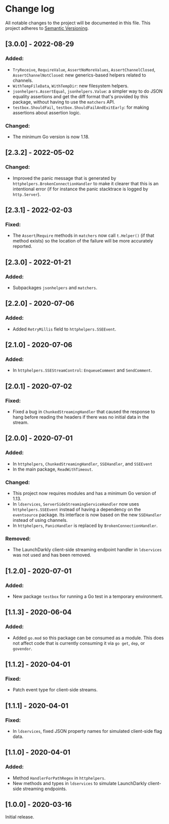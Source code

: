 # Change log

All notable changes to the project will be documented in this file. This project adheres to [Semantic Versioning](http://semver.org).

## [3.0.0] - 2022-08-29
### Added:
- `TryReceive`, `RequireValue`, `AssertNoMoreValues`, `AssertChannelClosed`, `AssertChannelNotClosed`: new generics-based helpers related to channels.
- `WithTempFileData`, `WithTempDir`: new filesystem helpers.
- `jsonhelpers.AssertEqual`, `jsonhelpers.Value`: a simpler way to do JSON equality assertions and get the diff format that's provided by this package, without having to use the `matchers` API.
- `testbox.ShouldFail`, `testbox.ShouldFailAndExitEarly`: for making assertions about assertion logic.

### Changed:
- The minimum Go version is now 1.18.

## [2.3.2] - 2022-05-02
### Changed:
- Improved the panic message that is generated by `httphelpers.BrokenConnectionHandler` to make it clearer that this is an intentional error (if for instance the panic stacktrace is logged by `http.Server`).

## [2.3.1] - 2022-02-03
### Fixed:
- The `Assert`/`Require` methods in `matchers` now call `t.Helper()` (if that method exists) so the location of the failure will be more accurately reported.

## [2.3.0] - 2022-01-21
### Added:
- Subpackages `jsonhelpers` and `matchers`.

## [2.2.0] - 2020-07-06
### Added:
- Added `RetryMillis` field to `httphelpers.SSEEvent`.

## [2.1.0] - 2020-07-06
### Added:
- In `httphelpers.SSEStreamControl`: `EnqueueComment` and `SendComment`.

## [2.0.1] - 2020-07-02
### Fixed:
- Fixed a bug in `ChunkedStreamingHandler` that caused the response to hang before reading the headers if there was no initial data in the stream.

## [2.0.0] - 2020-07-01
### Added:
- In `httphelpers`, `ChunkedStreamingHandler`, `SSEHandler`, and `SSEEvent`
- In the main package, `ReadWithTimeout`.

### Changed:
- This project now requires modules and has a minimum Go version of 1.13.
- In `ldservices`, `ServerSideStreamingServiceHandler` now uses `httphelpers.SSEEvent` instead of having a dependency on the `eventsource` package. Its interface is now based on the new `SSEHandler` instead of using channels.
- In `httphelpers`, `PanicHandler` is replaced by `BrokenConnectionHandler`.

### Removed:
- The LaunchDarkly client-side streaming endpoint handler in `ldservices` was not used and has been removed.


## [1.2.0] - 2020-07-01
### Added:
- New package `testbox` for running a Go test in a temporary environment.

## [1.1.3] - 2020-06-04
### Added:
- Added `go.mod` so this package can be consumed as a module. This does not affect code that is currently consuming it via `go get`, `dep`, or `govendor`.

## [1.1.2] - 2020-04-01
### Fixed:
- Patch event type for client-side streams.

## [1.1.1] - 2020-04-01
### Fixed:
- In `ldservices`, fixed JSON property names for simulated client-side flag data.

## [1.1.0] - 2020-04-01
### Added:
- Method `HandlerForPathRegex` in `httphelpers`.
- New methods and types in `ldservices` to simulate LaunchDarkly client-side streaming endpoints.

## [1.0.0] - 2020-03-16
Initial release.
